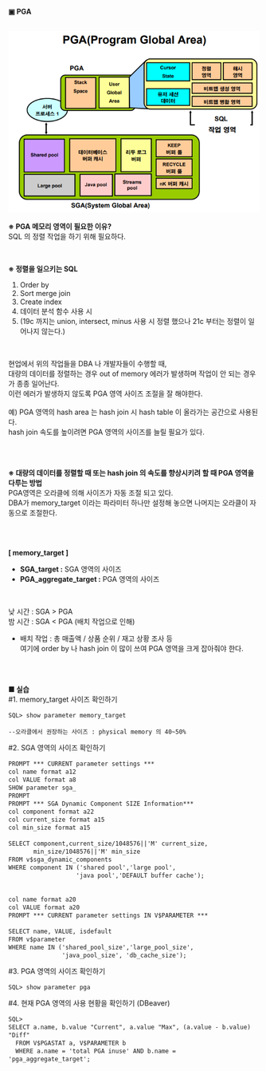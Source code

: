 **▣ PGA**

<br/>
<img src="https://github.com/corvina1208/Oracle_Admin/blob/main/8_pga.png">
<br/>

**※ PGA 메모리 영역이 필요한 이유?**  
SQL 의 정렬 작업을 하기 위해 필요하다.

<br/>

**※ 정렬을 일으키는 SQL**
1) Order by  
2) Sort merge join  
3) Create index  
4) 데이터 분석 함수 사용 시  
5) (19c 까지는 union, intersect, minus 사용 시 정렬 했으나 21c 부터는 정렬이 일어나지 않는다.)  

<br/>

현업에서 위의 작업들을 DBA 나 개발자들이 수행할 때,  
대량의 데이터를 정렬하는 경우 out of memory 에러가 발생하며 작업이 안 되는 경우가 종종 일어난다.  
이런 에러가 발생하지 않도록 PGA 영역 사이즈 조절을 잘 해야한다.  
<br/>
예) PGA 영역의 hash area 는 hash join 시 hash table 이 올라가는 공간으로 사용된다.  
hash join 속도를 높이려면 PGA 영역의 사이즈를 늘릴 필요가 있다.

<br/>
<br/>

**※ 대량의 데이터를 정렬할 때 또는 hash join 의 속도를 향상시키려 할 때 PGA 영역을 다루는 방법**  
PGA영역은 오라클에 의해 사이즈가 자동 조절 되고 있다.  
DBA가 memory_target 이라는 파라미터 하나만 설정해 놓으면 나머지는 오라클이 자동으로 조절한다.  

<br/>
<br/>

**[ memory_target ]**
- **SGA_target :** SGA 영역의 사이즈  
- **PGA_aggregate_target :** PGA 영역의 사이즈  

<br/>

낮 시간 : SGA > PGA  
밤 시간 : SGA < PGA (배치 작업으로 인해)  
- 배치 작업 : 총 매출액 / 상품 순위 / 재고 상황 조사 등  
여기에 order by 나 hash join 이 많이 쓰여 PGA 영역을 크게 잡아줘야 한다.

<br/>
<br/>

**■ 실습**  
#1. memory_target 사이즈 확인하기  
```
SQL> show parameter memory_target

--오라클에서 권장하는 사이즈 : physical memory 의 40~50% 
```   
#2. SGA 영역의 사이즈 확인하기
```
PROMPT *** CURRENT parameter settings ***
col name format a12
col VALUE format a8
SHOW parameter sga_
PROMPT
PROMPT *** SGA Dynamic Component SIZE Information***
col component format a22
col current_size format a15
col min_size format a15

SELECT component,current_size/1048576||'M' current_size,
       min_size/1048576||'M' min_size
FROM v$sga_dynamic_components
WHERE component IN ('shared pool','large pool',
                   'java pool','DEFAULT buffer cache');


col name format a20
col VALUE format a20
PROMPT *** CURRENT parameter settings IN V$PARAMETER *** 

SELECT name, VALUE, isdefault 
FROM v$parameter
WHERE name IN ('shared_pool_size','large_pool_size',
               'java_pool_size', 'db_cache_size');
```  
#3. PGA 영역의 사이즈 확인하기  
```
SQL> show parameter pga
```
#4. 현재 PGA 영역의 사용 현황을 확인하기 (DBeaver)  
```
SQL>
SELECT a.name, b.value "Current", a.value "Max", (a.value - b.value) "Diff"
  FROM V$PGASTAT a, V$PARAMETER b
  WHERE a.name = 'total PGA inuse' AND b.name = 'pga_aggregate_target';
```

<br/>
<br/>
